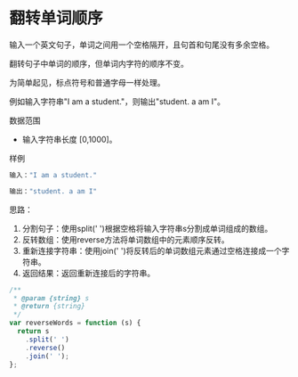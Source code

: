 # 翻转单词顺序

输入一个英文句子，单词之间用一个空格隔开，且句首和句尾没有多余空格。

翻转句子中单词的顺序，但单词内字符的顺序不变。

为简单起见，标点符号和普通字母一样处理。

例如输入字符串"I am a student."，则输出"student. a am I"。

数据范围

- 输入字符串长度 [0,1000]。

样例

```js
输入："I am a student."

输出："student. a am I"
```
思路：
1. 分割句子：使用split(' ')根据空格将输入字符串s分割成单词组成的数组。
2. 反转数组：使用reverse方法将单词数组中的元素顺序反转。
3. 重新连接字符串：使用join(' ')将反转后的单词数组元素通过空格连接成一个字符串。
4. 返回结果：返回重新连接后的字符串。

```ts
/**
 * @param {string} s
 * @return {string}
 */
var reverseWords = function (s) {
  return s
    .split(' ')
    .reverse()
    .join(' ');
};
```
